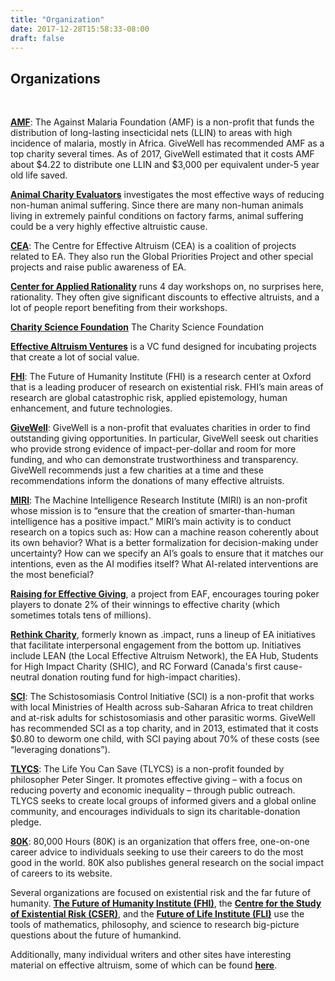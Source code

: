 ```yaml
---
title: "Organization"
date: 2017-12-28T15:58:33-08:00
draft: false
---
```


## Organizations
<br>

__**[AMF](http://www.againstmalaria.com/Default.aspx%20https://www.givewell.org/international/technical/programs/insecticide-treated-nets#HowcosteffectiveisLLINdistribution)**__: The Against Malaria Foundation (AMF) is a non-profit that funds the distribution of long-lasting insecticidal nets (LLIN) to areas with high incidence of malaria, mostly in Africa. GiveWell has recommended AMF as a top charity several times. As of 2017, GiveWell estimated that it costs AMF about $4.22 to distribute one LLIN and $3,000 per equivalent under-5 year old life saved.

__**[Animal Charity Evaluators](http://www.animalcharityevaluators.org/)**__ investigates the most effective ways of reducing non-human animal suffering. Since there are many non-human animals living in extremely painful conditions on factory farms, animal suffering could be a very highly effective altruistic cause.

__**[CEA](http://centreforeffectivealtruism.org/)**__: The Centre for Effective Altruism (CEA) is a coalition of projects related to EA. They also run the Global Priorities Project and other special projects and raise public awareness of EA.

__**[Center for Applied Rationality](http://rationality.org/)**__ runs 4 day workshops on, no surprises here, rationality. They often give significant discounts to effective altruists, and a lot of people report benefiting from their workshops.

__**[Charity Science Foundation](http://www.charityscience.com/)**__ The Charity Science Foundation 

__**[Effective Altruism Ventures](http://www.eaventures.org/)**__ is a VC fund designed for incubating projects that create a lot of social value.

__**[FHI](http://www.fhi.ox.ac.uk/research/research-areas/)**__: The Future of Humanity Institute (FHI) is a research center at Oxford that is a leading producer of research on existential risk. FHI’s main areas of research are global catastrophic risk, applied epistemology, human enhancement, and future technologies.

__**[GiveWell](http://www.givewell.org/about)**__: GiveWell is a non-profit that evaluates charities in order to find outstanding giving opportunities. In particular, GiveWell seesk out charities who provide strong evidence of impact-per-dollar and room for more funding, and who can demonstrate trustworthiness and transparency. GiveWell recommends just a few charities at a time and these recommendations inform the donations of many effective altruists.

__**[MIRI](http://intelligence.org/research/)**__: The Machine Intelligence Research Institute (MIRI) is an non-profit whose mission is to “ensure that the creation of smarter-than-human intelligence has a positive impact.” MIRI’s main activity is to conduct research on a topics such as: How can a machine reason coherently about its own behavior? What is a better formalization for decision-making under uncertainty? How can we specify an AI’s goals to ensure that it matches our intentions, even as the AI modifies itself? What AI-related interventions are the most beneficial?

__**[Raising for Effective Giving](http://reg-charity.org/)**__, a project from EAF, encourages touring poker players to donate 2% of their winnings to effective charity (which sometimes totals tens of millions).

__**[Rethink Charity](https://rtcharity.org/)**__, formerly known as .impact, runs a lineup of EA initiatives that facilitate interpersonal engagement from the bottom up. Initiatives include LEAN (the Local Effective Altruism Network), the EA Hub, Students for High Impact Charity (SHIC), and RC Forward (Canada's first cause-neutral donation routing fund for high-impact charities).

__**[SCI](http://www.givewell.org/international/top-charities/schistosomiasis-control-initiative%20%20http://www3.imperial.ac.uk/schisto/whatwedo)**__: The Schistosomiasis Control Initiative (SCI) is a non-profit that works with local Ministries of Health across sub-Saharan Africa to treat children and at-risk adults for schistosomiasis and other parasitic worms. GiveWell has recommended SCI as a top charity, and in 2013, estimated that it costs $0.80 to deworm one child, with SCI paying about 70% of these costs (see “leveraging donations”).

__**[TLYCS](http://www.thelifeyoucansave.org/aboutus.aspx)**__: The Life You Can Save (TLYCS) is a non-profit founded by philosopher Peter Singer. It promotes effective giving – with a focus on reducing poverty and economic inequality – through public outreach. TLYCS seeks to create local groups of informed givers and a global online community, and encourages individuals to sign its charitable-donation pledge.

__**[80K](http://80000hours.org/about-us)**__: 80,000 Hours (80K) is an organization that offers free, one-on-one career advice to individuals seeking to use their careers to do the most good in the world. 80K also publishes general research on the social impact of careers to its website.

Several organizations are focused on existential risk and the far future of humanity. **[The Future of Humanity Institute (FHI)](http://www.fhi.ox.ac.uk/)**, the **[Centre for the Study of Existential Risk (CSER)](http://cser.org/)**, and the **[Future of Life Institute (FLI)](http://futureoflife.org/)** use the tools of mathematics, philosophy, and science to research big-picture questions about the future of humankind.

Additionally, many individual writers and other sites have interesting material on effective altruism, some of which can be found **[here](https://eahub.org/links#blogs)**.
